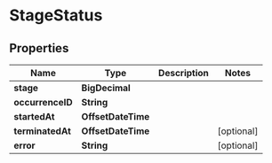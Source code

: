 

# StageStatus


## Properties

| Name | Type | Description | Notes |
|------------ | ------------- | ------------- | -------------|
|**stage** | **BigDecimal** |  |  |
|**occurrenceID** | **String** |  |  |
|**startedAt** | **OffsetDateTime** |  |  |
|**terminatedAt** | **OffsetDateTime** |  |  [optional] |
|**error** | **String** |  |  [optional] |



